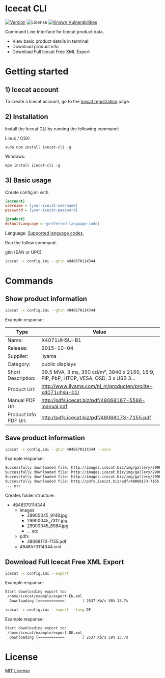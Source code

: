# Icecat CLI
[![Version][npm-image]][npm-url] 
![License][license-image] 
[![Known Vulnerabilities][snyk-image]][snyk-url]


Command Line Interface for Icecat product data.
- View basic product details in terminal
- Download product info
- Download Full Icecat Free XML Export


# Getting started

## 1) Icecat account
To create a Icecat account, go to the [Icecat registration](https://icecat.biz/registration/) page.

## 2) Installation
Install the Icecat CLI by running the following command:

Linux / OSX:
```
sudo npm install icecat-cli -g
```

Windows:
```
npm install icecat-cli -g
```

## 3) Basic usage

Create config.ini with:
```ini
[account]
username = {your-icecat-username}
password = {your-icecat-password} 

[product]
defaultLanguage = {preferred-language-code}
```
Language: [Supported language codes.](https://github.com/GreenCore/icecat/blob/master/Languages.md)


Run the follow command: 

gtin (EAN or UPC)

```bash
icecat -c config.ini --gtin 4948570114344
```


# Commands

## Show product information

```bash
icecat -c config.ini --gtin 4948570114344
```

Example response:


| Type | Value |
|---|---|
| Name: | X4071UHSU-B1 |
| Release:  |  2015-10-04        |
| Supplier:  | iiyama |
| Category: | public displays |
| Short Description: | 39.5 MVA, 3 ms, 350 cd/m², 3840 x 2160, 16:9, PiP, PbP, HTCP, VESA, OSD, 3 x USB 3… |
| Product Url:  | http://www.iiyama.com/nl_nl/producten/prolite-x4071uhsu-b1/ |
| Manual PDF Url: | http://pdfs.icecat.biz/pdf/48068167-5566-manual.pdf |
| Product Info PDF Url:    | http://pdfs.icecat.biz/pdf/48068173-7155.pdf|

## Save product information

```bash
icecat -c config.ini --gtin 4948570114344 --save
```

Example response:
```bash
Successfully downloaded file: http://images.icecat.biz/img/gallery/29900045_6765.jpg
Successfully downloaded file: http://images.icecat.biz/img/gallery/29900045_6984.jpg
Successfully downloaded file: http://images.icecat.biz/img/gallery/29900045_6068.jpg
Successfully downloaded file: http://pdfs.icecat.biz/pdf/48068173-7155.pdf
... etc
```

Creates folder structure:

- 4948570114344
    - images
        - 29900045_9148.jpg
        - 29900045_7312.jpg
        - 29900045_6984.jpg
        - ... etc
    - pdfs
        - 48068173-7155.pdf
    - 4948570114344.xml

## Download Full Icecat Free XML Export
```bash
icecat -c config.ini --export
```

Example response:
```bash
Start downloading export to: 
 /home/icecat/example/export-EN.xml
  Downloading [============        ] 2637 Kb/s 58% 13.7s
```

```bash
icecat -c config.ini --export --lang DE
```

Example response:
```bash
Start downloading export to: 
 /home/icecat/example/export-DE.xml
  Downloading [============        ] 2637 Kb/s 58% 13.7s
```

# License
[MIT License](https://github.com/GreenCore/icecat-cli/blob/master/LICENSE)

[npm-image]: https://img.shields.io/npm/v/icecat-cli.svg
[npm-url]: https://npmjs.org/package/icecat-cli
[snyk-image]: https://snyk.io/test/github/GreenCore/icecat-cli/badge.svg
[snyk-url]: https://snyk.io/test/github/GreenCore/icecat-cli
[license-image]: https://img.shields.io/npm/l/icecat-cli.svg